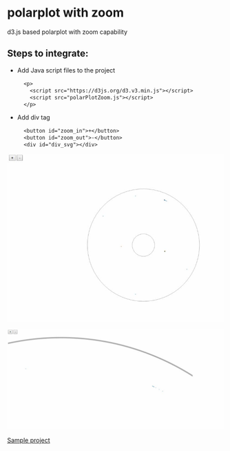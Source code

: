 # polarplot with zoom
d3.js based polarplot with zoom capability

## Steps to integrate:
* Add Java script files to the project

        <p>
          <script src="https://d3js.org/d3.v3.min.js"></script>
          <script src="polarPlotZoom.js"></script>
        </p>

* Add div tag

        <button id="zoom_in">+</button>
        <button id="zoom_out">-</button>
        <div id="div_svg"></div>

![Image](polarPlotBeforeZoom.jpg)

![Image](polarPlotAfterZoom.jpg)

[Sample project](https://codepen.io/bsrvasulu/pen/rrddbZ)
